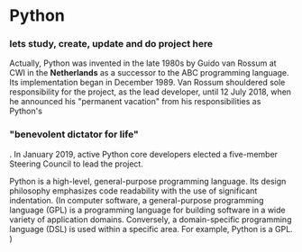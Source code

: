 # Python
<h3>lets study, create, update and do project here</h3>

Actually, Python was invented in the late 1980s by Guido van Rossum at CWI in the <b>Netherlands</b> as a successor to the ABC programming language. Its implementation began in December 1989. Van Rossum shouldered sole responsibility for the project, as the lead developer, until 12 July 2018, when he announced his "permanent vacation" from his responsibilities as Python's <h3>"benevolent dictator for life"</h3>. In January 2019, active Python core developers elected a five-member Steering Council to lead the project.

Python is a high-level, general-purpose programming language. Its design philosophy emphasizes code readability with the use of significant indentation. (In computer software, a general-purpose programming language (GPL) is a programming language for building software in a wide variety of application domains. Conversely, a domain-specific programming language (DSL) is used within a specific area. For example, Python is a GPL. )

